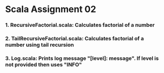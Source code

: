# Scala Assignment 02

### 1. RecursiveFactorial.scala: Calculates factorial of a number
### 2. TailRecursiveFactorial.scala: Calculates factorial of a number using tail recursion
### 3. Log.scala: Prints log message "[level]: message". If level is not provided then uses "INFO" 


